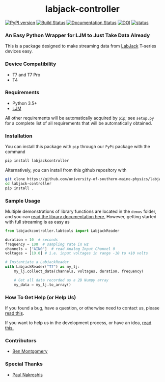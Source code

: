 <h1 align="center">labjack-controller</h1>

[![PyPI version](https://badge.fury.io/py/labjackcontroller.svg)](https://badge.fury.io/py/labjackcontroller)
[![Build Status](https://travis-ci.com/university-of-southern-maine-physics/labjack-controller.svg?branch=master)](https://travis-ci.com/university-of-southern-maine-physics/labjack-controller)
[![Documentation Status](https://readthedocs.org/projects/labjack-controller/badge/?version=latest)](https://labjack-controller.readthedocs.io/en/latest/?badge=latest)
[![DOI](https://zenodo.org/badge/139457989.svg)](https://zenodo.org/badge/latestdoi/139457989)
[![status](http://joss.theoj.org/papers/65cc778168eb6bdeff05d852bfe21eeb/status.svg)](http://joss.theoj.org/papers/65cc778168eb6bdeff05d852bfe21eeb)

### An Easy Python Wrapper for LJM to Just Take Data Already

This is a package designed to make streaming data from [LabJack](https://labjack.com/) T-series devices easy.

### Device Compatibility

+ T7 and T7 Pro
+ T4

### Requirements

+ Python 3.5+
+ [LJM](https://labjack.com/support/software/installers/ljm)

All other requirements will be automatically acquired by `pip`; see `setup.py` for a complete list of all requirements that will be automatically obtained.

### Installation

You can install this package with `pip` through our `PyPi` package with the command
```bash
pip install labjackcontroller
```

Alternatively, you can install from this github repository with

```bash
git clone https://github.com/university-of-southern-maine-physics/labjack-controller.git
cd labjack-controller
pip install .
```

### Sample Usage

Multiple demonstrations of library functions are located in the `demos` folder, and you can [read the library documentation here.](https://labjack-controller.readthedocs.io/en/latest/index.html) However, getting started with full streaming is as easy as

```python
from labjackcontroller.labtools import LabjackReader

duration = 10  # seconds
frequency = 100  # sampling rate in Hz
channels = ["AIN0"]  # read Analog Input Channel 0
voltages = [10.0] # i.e. input voltages in range -10 to +10 volts

# Instantiate a LabjackReader
with LabjackReader("T7") as my_lj:
    my_lj.collect_data(channels, voltages, duration, frequency)

    # Get all data recorded as a 2D Numpy array
    my_data = my_lj.to_array()
```

### How To Get Help (or Help Us)

If you found a bug, have a question, or otherwise need to contact us, please [read this][0].

If you want to help us in the development process, or have an idea, [read this.][1]

### Contributors

+ [Ben Montgomery](https://github.com/Nyctanthous)

### Special Thanks

+ [Paul Nakroshis](https://github.com/paulnakroshis)

[0]: https://github.com/university-of-southern-maine-physics/labjack-controller/blob/master/CONTRIBUTING.md#if-you-found-a-bug
[1]: https://github.com/university-of-southern-maine-physics/labjack-controller/blob/master/CONTRIBUTING.md#if-you-want-to-contribute-code
